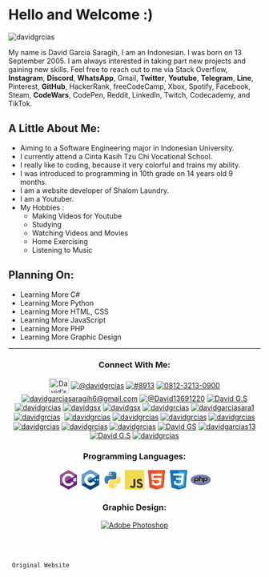 <!DOCTYPE html>
<html lang = "en-US">
<head>
</head>
<body>
  <h1> Hello and Welcome :) </h1>
<img src="https://camo.githubusercontent.com/1881530bce7368a8104435bfc11ac931db0936b120b575279de9920cef0d668f/68747470733a2f2f6b6f6d617265762e636f6d2f67687076632f3f757365726e616d653d6c616e64656e7468656d69636b266c6162656c3d50726f66696c65253230766965777326636f6c6f723d306537356236267374796c653d666c6174" alt="davidgrcias" data-canonical-src="https://komarev.com/ghpvc/?username=davidgrcias&label=Profile%20views&color=0e75b6&style=flat" style="max-width:100%;">
<p>
  <div id = "hello-world">
    My name is David Garcia Saragih, I am an Indonesian. I was born on 13 September 2005. I am always interested in taking part new projects and gaining new skills. Feel free to reach out to me via
    <a href = "#planning-on" style = "text-decoration: none;">Stack Overflow</a>,
    <a href = "#planning-on" style = "text-decoration: none;"><b>Instagram</b></a>,
    <a href = "#planning-on" style = "text-decoration: none;"><b>Discord</b></a>,
    <a href = "#planning-on" style = "text-decoration: none;"><b>WhatsApp</b></a>,
    <a href = "#planning-on" style = "text-decoration: none;">Gmail</a>,
    <a href = "#planning-on" style = "text-decoration: none;"><b>Twitter</b></a>,
    <a href = "#planning-on" style = "text-decoration: none;"><b>Youtube</b></a>,
    <a href = "#planning-on" style = "text-decoration: none;"><b>Telegram</b></a>,
    <a href = "#planning-on" style = "text-decoration: none;"><b>Line</b></a>,
    <a href = "#planning-on" style = "text-decoration: none;">Pinterest</a>,
    <a href = "#planning-on" style = "text-decoration: none;"><b>GitHub</b></a>,
    <a href = "#planning-on" style = "text-decoration: none;">HackerRank</a>,
    <a href = "#planning-on" style = "text-decoration: none;">freeCodeCamp</a>,
    <a href = "#planning-on" style = "text-decoration: none;">Xbox</a>,
    <a href = "#planning-on" style = "text-decoration: none;">Spotify</a>,
    <a href = "#planning-on" style = "text-decoration: none;">Facebook</a>,
    <a href = "#planning-on" style = "text-decoration: none;">Steam</a>,
    <a href = "#planning-on" style = "text-decoration: none;"><b>CodeWars</b></a>,
    <a href = "#planning-on" style = "text-decoration: none;">CodePen</a>,
    <a href = "#planning-on" style = "text-decoration: none;">Reddit</a>,
    <a href = "#planning-on" style = "text-decoration: none;">LinkedIn</a>,
    <a href = "#planning-on" style = "text-decoration: none;">Twitch</a>,
    <a href = "#planning-on" style = "text-decoration: none;">Codecademy</a>,
    and <a href = "#planning-on" style = "text-decoration: none;">TikTok</a>.
  </div> <!-- hello-world -->
<p>
  <div id = "alittle-aboutme">
    <h2>
      A Little About Me:
    </h2>
  </div>
  <ul>
    <li> Aiming to a Software Engineering major in <a href = "https://www.ui.ac.id/en/" style="text-decoration: none;" target = "_blank"> Indonesian University</a>. </li>
    <li> I currently attend a <a href = "https://cintakasihtzuchi.sch.id/" style="text-decoration: none;" target = "_blank"> Cinta Kasih Tzu Chi </a> Vocational School. </li>
    <li> I really like to coding, because it very colorful and trains my ability. </li>
    <li> I was introduced to programming in 10th grade on 14 years old 9 months. </li>
    <li> I am a website developer of <a href = "https://sites.google.com/view/shalomlaundry" style="text-decoration: none;" target = "_blank"> Shalom Laundry</a>. </li>
    <li> I am a <a href = "https://www.youtube.com/channel/UCDRagVrqj_v2Wbf_UFfTluw" style="text-decoration: none;" target = "_blank">Youtuber</a>. </li>
    <li> My Hobbies :
     <ul>
        <li> Making Videos for Youtube </li>
        <li> Studying </li>
        <li> Watching Videos and Movies </li>
        <li> Home Exercising </li>
        <li> Listening to Music </li>
      </ul>
    </li>
  </ul>
  <div id = "planning-on">
    <h2>
        Planning On:
    </h2>
  </div> <!-- planning-on -->
  <ul>
    <li> Learning More C# </li>
    <li> Learning More Python </li>
    <li> Learning More HTML, CSS </li>
    <li> Learning More JavaScript </li>
    <li> Learning More PHP </li>
    <li> Learning More Graphic Design </li>
  </ul>
  <hr>
  <div id = "connect-me">
    <h3 align="center">
      Connect With Me:
    </h3>
  </div> <!-- connect-me -->
  <p align="center">
    <a href="https://stackoverflow.com/users/14847316/david-gs" target = "_blank" rel="nofollow"><img align="center" src="https://camo.githubusercontent.com/bd44ccfd9dad8d42fb19cacdac1ce3d2da666127da16876455a661988cf65f5d/68747470733a2f2f63646e2e6a7364656c6976722e6e65742f6e706d2f73696d706c652d69636f6e7340332e302e312f69636f6e732f737461636b6f766572666c6f772e737667" height="30" width="40" data-canonical-src="https://cdn.jsdelivr.net/npm/simple-icons@3.0.1/icons/stackoverflow.svg" style="max-width:100%;" title = "David's Stack Overflow Account"></a>
    <a href="https://instagram.com/davidgrcias" target = "_blank" rel="nofollow"><img align="center" src="https://camo.githubusercontent.com/aecaf87326884e8b0466bb799265a13fee7586246ebda3e066cb7fad82a1fd23/68747470733a2f2f63646e2e6a7364656c6976722e6e65742f6e706d2f73696d706c652d69636f6e7340332e302e312f69636f6e732f696e7374616772616d2e737667" alt="@davidgrcias" height="30" width="40" data-canonical-src="https://cdn.jsdelivr.net/npm/simple-icons@3.0.1/icons/instagram.svg" style="max-width:100%;" title = "David's Instagram Account"></a>
    <a href="https://discord.gg/CT9CTDqV" target = "_blank" rel="nofollow"><img align="center" src="https://camo.githubusercontent.com/d2b9054acf780db7555f11e176ae9972ab37b5592dd6de068e3f826482f1bfee/68747470733a2f2f63646e2e6a7364656c6976722e6e65742f6e706d2f73696d706c652d69636f6e7340332e302e312f69636f6e732f646973636f72642e737667" alt="#8913" height="30" width="40" data-canonical-src="https://cdn.jsdelivr.net/npm/simple-icons@3.0.1/icons/discord.svg" style="max-width:100%;" title = "David's Discord Server"></a>
    <a href="https://wa.me/+6281232130900?text=Hi%20David%20" title = "David's WhatsApp Number" target = "_blank" rel="nofollow"><img align="center" src="https://cdn.jsdelivr.net/npm/simple-icons@3.0.1/icons/whatsapp.svg" alt="0812-3213-0900" height="30" width="40" data-canonical-src="https://cdn.jsdelivr.net/npm/simple-icons@3.0.1/icons/whatsapp.svg" style="max-width:100%;"></a>
    <a href="mailto:davidgarciasaragih6@gmail.com" title = "David's Gmail Account" target = "_blank" rel="nofollow"><img align="center" src="https://cdn.jsdelivr.net/npm/simple-icons@3.0.1/icons/gmail.svg" alt="davidgarciasaragih6@gmail.com" height="30" width="40" data-canonical-src="https://cdn.jsdelivr.net/npm/simple-icons@3.0.1/icons/gmail.svg" style="max-width:100%;"></a>
    <a href="https://twitter.com/@David13691220" title = "David's Twitter Account" target = "_blank" rel="nofollow"><img align="center" src="https://cdn.jsdelivr.net/npm/simple-icons@3.0.1/icons/twitter.svg" alt="@David13691220" height="30" width="40" data-canonical-src="https://cdn.jsdelivr.net/npm/simple-icons@3.0.1/icons/twitter.svg" style="max-width:100%;"></a>
    <a href="https://www.youtube.com/channel/UCDRagVrqj_v2Wbf_UFfTluw" title = "David's Youtube Channel" target = "_blank" rel="nofollow"><img align="center" src="https://cdn.jsdelivr.net/npm/simple-icons@3.0.1/icons/youtube.svg" alt="David G.S" height="30" width="40" data-canonical-src="https://cdn.jsdelivr.net/npm/simple-icons@3.0.1/icons/youtube.svg" style="max-width:100%;"></a>
    <a href="https://t.me/davidgrcias" title = "David's Telegram Account" target = "_blank" rel="nofollow"><img align="center" src="https://cdn.jsdelivr.net/npm/simple-icons@3.0.1/icons/telegram.svg" alt="davidgrcias" height="30" width="40" data-canonical-src="https://cdn.jsdelivr.net/npm/simple-icons@3.0.1/icons/telegram.svg" style="max-width:100%;"></a>
    <a href="https://line.me/ti/p/o9DV9ZPWrg" title = "David's Line Account" target = "_blank" rel="nofollow"><img align="center" src="https://cdn.jsdelivr.net/npm/simple-icons@3.0.1/icons/line.svg" alt="davidgsx" height="30" width="40" data-canonical-src="https://cdn.jsdelivr.net/npm/simple-icons@3.0.1/icons/line.svg" style="max-width:100%;"></a>
    <a href="https://pin.it/5LnkhBq" title = "David's Pinterest Account" target = "_blank" rel="nofollow"><img align="center" src="https://cdn.jsdelivr.net/npm/simple-icons@3.0.1/icons/pinterest.svg" alt="davidgsx" height="30" width="40" data-canonical-src="https://cdn.jsdelivr.net/npm/simple-icons@3.0.1/icons/pinterest.svg" style="max-width:100%;"></a>
    <a href="https://github.com/davidgrcias" title = "David's GitHub Account" target = "_blank" rel="nofollow"><img align="center" src="https://cdn.jsdelivr.net/npm/simple-icons@3.0.1/icons/github.svg" alt="davidgrcias" height="30" width="40" data-canonical-src="https://cdn.jsdelivr.net/npm/simple-icons@3.0.1/icons/github.svg" style="max-width:100%;"></a>
    <a href="https://www.hackerrank.com/davidgarciasara1" title = "David's HackerRank Account" target = "_blank" rel="nofollow"><img align="center" src="https://cdn.jsdelivr.net/npm/simple-icons@3.0.1/icons/hackerrank.svg" alt="davidgarciasara1" height="30" width="40" data-canonical-src="https://cdn.jsdelivr.net/npm/simple-icons@3.0.1/icons/hackerrank.svg" style="max-width:100%;"></a><br>
    <a href="https://www.freecodecamp.org/davidgrcias" title = "David's freeCodeCamp Account" target = "_blank" rel="nofollow"><img align="center" src="https://cdn.jsdelivr.net/npm/simple-icons@3.0.1/icons/freecodecamp.svg" alt="davidgrcias" height="44" width="38" data-canonical-src="https://cdn.jsdelivr.net/npm/simple-icons@3.0.1/icons/freecodecamp.svg"></a>&nbsp;
    <a href="https://account.xbox.com/en-us/profile?gamertag=davidgrcias" title = "David's Xbox Account" target = "_blank" rel="nofollow"><img align="center" src="https://cdn.jsdelivr.net/npm/simple-icons@3.0.1/icons/xbox.svg" alt="davidgrcias" height="30" width="40" data-canonical-src="https://cdn.jsdelivr.net/npm/simple-icons@3.0.1/icons/xbox.svg" style="max-width:100%;"></a>
    <a href="https://open.spotify.com/user/31y745rnxsz2kampi25udlayjy2i?si=c6mp9MQDRm2RXQYVmsOS9Q" title = "David's Spotify Account" target = "_blank" rel="nofollow"><img align="center" src="https://cdn.jsdelivr.net/npm/simple-icons@3.0.1/icons/spotify.svg" alt="davidgrcias" height="30" width="40" data-canonical-src="https://cdn.jsdelivr.net/npm/simple-icons@3.0.1/icons/spotify.svg" style="max-width:100%;"></a>
    <a href="https://www.facebook.com/profile.php?id=100062944045319" title = "David's Facebook Account" target = "_blank" rel="nofollow"><img align="center" src="https://cdn.jsdelivr.net/npm/simple-icons@3.0.1/icons/facebook.svg" alt="davidgrcias" height="30" width="40" data-canonical-src="https://cdn.jsdelivr.net/npm/simple-icons@3.0.1/icons/facebook.svg" style="max-width:100%;"></a>
    <a href="https://steamcommunity.com/id/davidgrcias" title = "David's Steam Account" target = "_blank" rel="nofollow"><img align="center" src="https://cdn.jsdelivr.net/npm/simple-icons@3.0.1/icons/steam.svg" alt="davidgrcias" height="30" width="40" data-canonical-src="https://cdn.jsdelivr.net/npm/simple-icons@3.0.1/icons/steam.svg" style="max-width:100%;"></a>
    <a href="https://www.codewars.com/users/davidgrcias" title = "David's CodeWars Account" target = "_blank" rel="nofollow"><img align="center" src="https://cdn.jsdelivr.net/npm/simple-icons@3.0.1/icons/codewars.svg" alt="davidgrcias" height="30" width="40" data-canonical-src="https://cdn.jsdelivr.net/npm/simple-icons@3.0.1/icons/codewars.svg" style="max-width:100%;"></a>
    <a href="https://codepen.io/davidgrcias" title = "David's CodePen Account" target = "_blank" rel="nofollow"><img align="center" src="https://cdn.jsdelivr.net/npm/simple-icons@3.0.1/icons/codepen.svg" alt="davidgrcias" height="32" width="40" data-canonical-src="https://cdn.jsdelivr.net/npm/simple-icons@3.0.1/icons/codepen.svg" style="max-width:120%;" ></a>
    <a href="https://www.reddit.com/user/davidgrcias/" title = "David's Reddit Account" target = "_blank" rel="nofollow"><img align="center" src="https://cdn.jsdelivr.net/npm/simple-icons@3.0.1/icons/reddit.svg" alt="davidgrcias" height="30" width="40" data-canonical-src="https://cdn.jsdelivr.net/npm/simple-icons@3.0.1/icons/reddit.svg" style="max-width:100%;"></a>
    <a href="https://www.linkedin.com/in/david-g-s-085407206/" title = "David's LinkedIn Account" target = "_blank" rel="nofollow"><img align="center" src="https://cdn.jsdelivr.net/npm/simple-icons@3.0.1/icons/linkedin.svg" alt="David GS" height="30" width="40" data-canonical-src="https://cdn.jsdelivr.net/npm/simple-icons@3.0.1/icons/linkedin.svg" style="max-width:100%;"></a>
    <a href="https://www.twitch.tv/davidgarcias13" title = "David's Twitch Account" target = "_blank" rel="nofollow"><img align="center" src="https://cdn.jsdelivr.net/npm/simple-icons@3.0.1/icons/twitch.svg" alt="davidgarcias13" height="30" width="40" data-canonical-src="https://cdn.jsdelivr.net/npm/simple-icons@3.0.1/icons/twitch.svg" style="max-width:100%;"></a><br>
    <a href="https://www.codecademy.com/profiles/davidG.S7787522435" title = "David's Codecademy Account" target = "_blank" rel="nofollow"><img align="center" src="https://cdn.jsdelivr.net/npm/simple-icons@3.0.1/icons/codecademy.svg" alt="David G.S" height="36" width="40" data-canonical-src="https://cdn.jsdelivr.net/npm/simple-icons@3.0.1/icons/codecademy.svg" style="max-width:100%;"></a>
    <a href="https://www.tiktok.com/@davidgrcias?" title = "David's TikTok Account" target = "_blank" rel="nofollow"><img align="center" src="https://cdn.jsdelivr.net/npm/simple-icons@3.0.1/icons/tiktok.svg" alt="davidgrcias" height="30" width="40" data-canonical-src="https://cdn.jsdelivr.net/npm/simple-icons@3.0.1/icons/tiktok.svg" style="max-width:100%;"></a>
  <div id = "programming-languages">
   <h3 align="center">
     Programming Languages:
   </h3>
  </div>
   <p align = "center">
     <a href = "https://en.wikipedia.org/wiki/C_Sharp_(programming_language)" target = "_blank"><img src="https://raw.githubusercontent.com/devicons/devicon/master/icons/csharp/csharp-original.svg" alt="CSharp" width="40" height="40" style="max-width:100%;" title = "C#"></a>
     <a href = "https://en.wikipedia.org/wiki/C%2B%2B" target = "_blank"><img src="https://raw.githubusercontent.com/devicons/devicon/master/icons/cplusplus/cplusplus-original.svg" alt="CPlusPlus" width="40" height="40" style="max-width:100%;" title = "C++"></a>
     <a href = "https://en.wikipedia.org/wiki/Python_(programming_language)" target = "_blank"><img src="https://raw.githubusercontent.com/devicons/devicon/master/icons/python/python-original.svg" alt="Python" width="40" height="40" style="max-width:100%;" title = "Python"></a>
     <a href = "https://en.wikipedia.org/wiki/JavaScript" target = "_blank"><img src="https://raw.githubusercontent.com/devicons/devicon/master/icons/javascript/javascript-original.svg" alt="javascript" width="40" height="40" style="max-width:100%;" title = "JavaScript"></a>
     <a href = "https://en.wikipedia.org/wiki/HTML" target = "_blank"><img src="https://raw.githubusercontent.com/devicons/devicon/master/icons/html5/html5-original.svg" alt="HTML" width="40" height="40" style="max-width:100%;" title = "HTML"></a>
     <a href = "https://en.wikipedia.org/wiki/CSS" target = "_blank"><img src="https://raw.githubusercontent.com/devicons/devicon/master/icons/css3/css3-original.svg" alt="CSS" width="40" height="40" style="max-width:100%;"title = "CSS"></a>
     <a href = "https://en.wikipedia.org/wiki/PHP" target = "_blank"><img src="https://raw.githubusercontent.com/devicons/devicon/master/icons/php/php-original.svg" alt="PHP" width="40" height="40" style="max-width:100%;" title = "PHP"></a>
   </p>
  <div id = "graphic-design">
   <h3 align="center">
     Graphic Design:
   </h3>
  </div>
   <p align = "center">
     <a href = "https://en.wikipedia.org/wiki/Adobe_Photoshop" target = "_blank"><img src="https://upload.wikimedia.org/wikipedia/commons/b/be/Adobe_Photoshop_CS6_icon.png" alt="Adobe Photoshop" width="40" height="40" style="max-width:100%;" title = "Adobe Photoshop"></a>
   </p>
  <br>
  <br>
  <p>
    <a href = "https://sites.google.com/view/davidsreadme" style = "text-decoration: none;" target = "_blank" title = "Original Website" alt = "Original Website">
      <code> Original Website </code>
    </a>
  </p>
</body>
</html>

<!--
**davidgrcias/davidgrcias** is a ✨ _special_ ✨ repository because its `README.md` (this file) appears on your GitHub profile.
